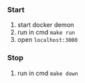 ### Start

1. start docker demon
2. run in cmd ``make run``
3. open ``localhost:3000``

### Stop

1. run in cmd ``make down``